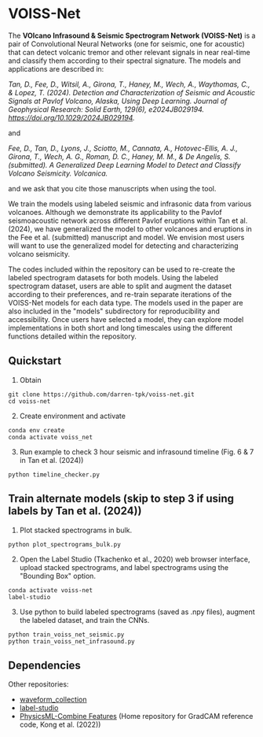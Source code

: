VOISS-Net
============

The **VOlcano Infrasound & Seismic Spectrogram Network (VOISS-Net)** is a pair of Convolutional Neural Networks (one for seismic, one for acoustic) that can detect volcanic tremor and other relevant signals in near real-time and classify them according to their spectral signature. The models and applications are described in: 

*Tan, D., Fee, D., Witsil, A., Girona, T., Haney, M., Wech, A., Waythomas, C., & Lopez, T. (2024). Detection and Characterization of Seismic and Acoustic Signals at Pavlof Volcano, Alaska, Using Deep Learning. Journal of Geophysical Research: Solid Earth, 129(6), e2024JB029194. https://doi.org/10.1029/2024JB029194.*

and

*Fee, D., Tan, D., Lyons, J., Sciotto, M., Cannata, A., Hotovec-Ellis, A. J., Girona, T., Wech, A. G., Roman, D. C., Haney, M. M., & De Angelis, S. (submitted). A Generalized Deep Learning Model to Detect and Classify Volcano Seismicity. Volcanica.*

and we ask that you cite those manuscripts when using the tool.

We train the models using labeled seismic and infrasonic data from various volcanoes. Although we demonstrate its applicability to the Pavlof seismoacoustic network across different Pavlof eruptions within Tan et al. (2024), we have generalized the model to other volcanoes and eruptions in the Fee et al. (submitted) manuscript and model. We envision most users will want to use the generalized model for detecting and characterizing volcano seismicity.

The codes included within the repository can be used to re-create the labeled spectrogram datasets for both models. Using the labeled spectrogram dataset, users are able to split and augment the dataset according to their preferences, and re-train separate iterations of the VOISS-Net models for each data type. The models used in the paper are also included in the "models" subdirectory for reproducibility and accessibility. Once users have selected a model, they can explore model implementations in both short and long timescales using the different functions detailed within the repository. 


Quickstart
----------

1. Obtain

```
git clone https://github.com/darren-tpk/voiss-net.git
cd voiss-net
```

2. Create environment and activate

```
conda env create
conda activate voiss_net
```

3. Run example to check 3 hour seismic and infrasound timeline (Fig. 6 & 7 in Tan et al. (2024))

```
python timeline_checker.py
```

Train alternate models (skip to step 3 if using labels by Tan et al. (2024))
----------

1. Plot stacked spectrograms in bulk.

```
python plot_spectrograms_bulk.py
```

2. Open the Label Studio (Tkachenko et al., 2020) web browser interface, upload stacked spectrograms, and label spectrograms using the "Bounding Box" option.

```
conda activate voiss-net
label-studio
```

3. Use python to build labeled spectrograms (saved as .npy files), augment the labeled dataset, and train the CNNs. 

```
python train_voiss_net_seismic.py
python train_voiss_net_infrasound.py
```

Dependencies
------------

Other repositories:
* [waveform_collection](https://github.com/uafgeotools/waveform_collection)
* [label-studio](https://github.com/HumanSignal/label-studio)
* [PhysicsML-Combine Features](https://github.com/qingkaikong/PhysicsML-CombineFeatures/) (Home repository for GradCAM reference code, Kong et al. (2022))
